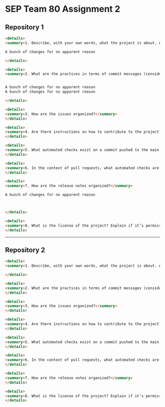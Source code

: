 # SEP Team 80 Assignment 2

## Repository 1

<!-- MARKDOWN-AUTO-DOCS:START (CODE:src=./repo1/q1.md) -->
<!-- The below code snippet is automatically added from ./repo1/q1.md -->
```md
<details>
<summary>1. Describe, with your own words, what the project is about. Also, include in such a description the history of the project in terms of age, number of commits in the main branch, and number of collaborators.</summary>

A bunch of changes for no apparent reason

</details>
```
<!-- MARKDOWN-AUTO-DOCS:END -->

<!-- MARKDOWN-AUTO-DOCS:START (CODE:src=./repo1/q2.md) -->
<!-- The below code snippet is automatically added from ./repo1/q2.md -->
```md
<details>
<summary>2. What are the practices in terms of commit messages (consider only commits on the main branch)?</summary>


A bunch of changes for no apparent reason
A bunch of changes for no apparent reason

</details>
```
<!-- MARKDOWN-AUTO-DOCS:END -->

<!-- MARKDOWN-AUTO-DOCS:START (CODE:src=./repo1/q3.md) -->
<!-- The below code snippet is automatically added from ./repo1/q3.md -->
```md
<details>
<summary>3. How are the issues organized?</summary>
</details>
```
<!-- MARKDOWN-AUTO-DOCS:END -->

<!-- MARKDOWN-AUTO-DOCS:START (CODE:src=./repo1/q4.md) -->
<!-- The below code snippet is automatically added from ./repo1/q4.md -->
```md
<details>
<summary>4. Are there instructions on how to contribute to the project? If yes, explain them.</summary>
</details>
```
<!-- MARKDOWN-AUTO-DOCS:END -->

<!-- MARKDOWN-AUTO-DOCS:START (CODE:src=./repo1/q5.md) -->
<!-- The below code snippet is automatically added from ./repo1/q5.md -->
```md
<details>
<summary>5. What automated checks exist on a commit pushed to the main branch?</summary>
</details>
```
<!-- MARKDOWN-AUTO-DOCS:END -->

<!-- MARKDOWN-AUTO-DOCS:START (CODE:src=./repo1/q6.md) -->
<!-- The below code snippet is automatically added from ./repo1/q6.md -->
```md
<details>
<summary>6. In the context of pull requests, what automated checks are done (consider checks on commits and comments posted in the pull requests by automated tools and bots)?</summary>
</details>
```
<!-- MARKDOWN-AUTO-DOCS:END -->

<!-- MARKDOWN-AUTO-DOCS:START (CODE:src=./repo1/q7.md) -->
<!-- The below code snippet is automatically added from ./repo1/q7.md -->
```md
<details>
<summary>7. How are the release notes organized?</summary>

A bunch of changes for no apparent reason



</details>
```
<!-- MARKDOWN-AUTO-DOCS:END -->

<!-- MARKDOWN-AUTO-DOCS:START (CODE:src=./repo1/q8.md) -->
<!-- The below code snippet is automatically added from ./repo1/q8.md -->
```md
<details>
<summary>8. What is the license of the project? Explain if it’s permissive or restrictive.</summary>
</details>
```
<!-- MARKDOWN-AUTO-DOCS:END -->

---

## Repository 2

<!-- MARKDOWN-AUTO-DOCS:START (CODE:src=./repo2/q1.md) -->
<!-- The below code snippet is automatically added from ./repo2/q1.md -->
```md
<details>
<summary>1. Describe, with your own words, what the project is about. Also, include in such a description the history of the project in terms of age, number of commits in the main branch, and number of collaborators.</summary>

</details>
```
<!-- MARKDOWN-AUTO-DOCS:END -->

<!-- MARKDOWN-AUTO-DOCS:START (CODE:src=./repo2/q2.md) -->
<!-- The below code snippet is automatically added from ./repo2/q2.md -->
```md
<details>
<summary>2. What are the practices in terms of commit messages (consider only commits on the main branch)?</summary>
</details>
```
<!-- MARKDOWN-AUTO-DOCS:END -->

<!-- MARKDOWN-AUTO-DOCS:START (CODE:src=./repo2/q3.md) -->
<!-- The below code snippet is automatically added from ./repo2/q3.md -->
```md
<details>
<summary>3. How are the issues organized?</summary>
</details>
```
<!-- MARKDOWN-AUTO-DOCS:END -->

<!-- MARKDOWN-AUTO-DOCS:START (CODE:src=./repo2/q4.md) -->
<!-- The below code snippet is automatically added from ./repo2/q4.md -->
```md
<details>
<summary>4. Are there instructions on how to contribute to the project? If yes, explain them.</summary>
</details>
```
<!-- MARKDOWN-AUTO-DOCS:END -->

<!-- MARKDOWN-AUTO-DOCS:START (CODE:src=./repo2/q5.md) -->
<!-- The below code snippet is automatically added from ./repo2/q5.md -->
```md
<details>
<summary>5. What automated checks exist on a commit pushed to the main branch?</summary>
</details>
```
<!-- MARKDOWN-AUTO-DOCS:END -->

<!-- MARKDOWN-AUTO-DOCS:START (CODE:src=./repo2/q6.md) -->
<!-- The below code snippet is automatically added from ./repo2/q6.md -->
```md
<details>
<summary>6. In the context of pull requests, what automated checks are done (consider checks on commits and comments posted in the pull requests by automated tools and bots)?</summary>
</details>
```
<!-- MARKDOWN-AUTO-DOCS:END -->

<!-- MARKDOWN-AUTO-DOCS:START (CODE:src=./repo2/q7.md) -->
<!-- The below code snippet is automatically added from ./repo2/q7.md -->
```md
<details>
<summary>7. How are the release notes organized?</summary>
</details>
```
<!-- MARKDOWN-AUTO-DOCS:END -->

<!-- MARKDOWN-AUTO-DOCS:START (CODE:src=./repo2/q8.md) -->
<!-- The below code snippet is automatically added from ./repo2/q8.md -->
```md
<details>
<summary>8. What is the license of the project? Explain if it’s permissive or restrictive.</summary>
</details>
```
<!-- MARKDOWN-AUTO-DOCS:END -->
